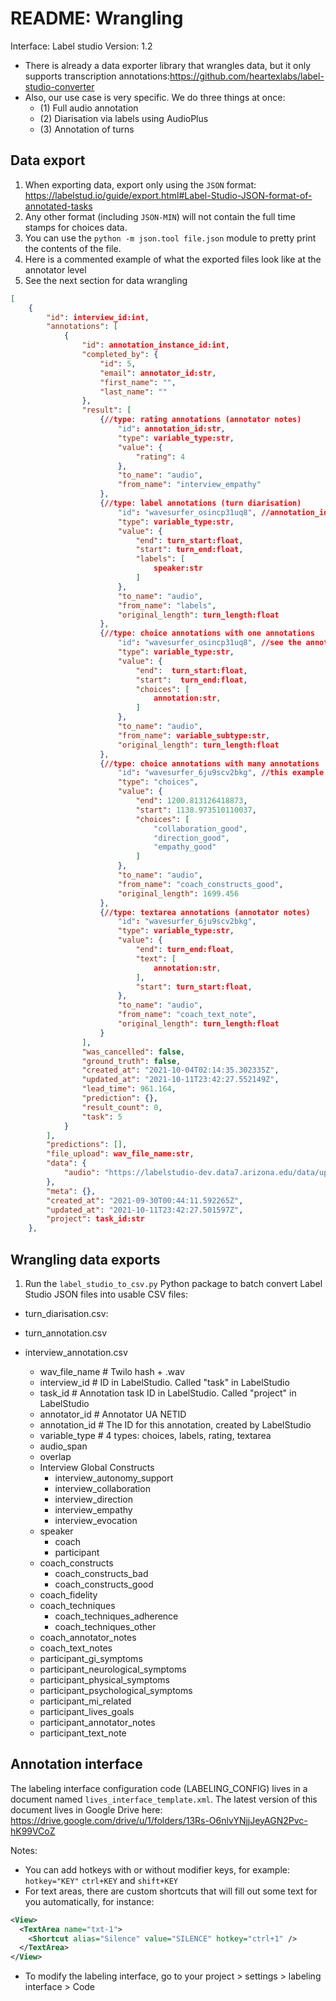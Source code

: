 # README: Wrangling

Interface: Label studio
Version: 1.2


- There is already a data exporter library that wrangles data, but it only supports transcription annotations:https://github.com/heartexlabs/label-studio-converter
- Also, our use case is very specific. We do three things at once:
  - (1) Full audio annotation
  - (2) Diarisation via labels using AudioPlus
  - (3) Annotation of turns

## Data export

1. When exporting data, export only using the `JSON` format: https://labelstud.io/guide/export.html#Label-Studio-JSON-format-of-annotated-tasks
2. Any other format (including `JSON-MIN`) will not contain the full time stamps for choices data.
3. You can use the `python -m json.tool file.json` module to pretty print the contents of the file.
4. Here is a commented example of what the exported files look like at the annotator level
5. See the next section for data wrangling


```json
[
    {
        "id": interview_id:int,
        "annotations": [
            {
                "id": annotation_instance_id:int,
                "completed_by": {
                    "id": 5,
                    "email": annotator_id:str,
                    "first_name": "",
                    "last_name": ""
                },
                "result": [
                    {//type: rating annotations (annotator notes)
                        "id": annotation_id:str,
                        "type": variable_type:str,
                        "value": {
                            "rating": 4
                        },
                        "to_name": "audio",
                        "from_name": "interview_empathy"
                    },
                    {//type: label annotations (turn diarisation)
                        "id": "wavesurfer_osincp31uq8", //annotation_id is defined here and used in the choice and text annotations
                        "type": variable_type:str,
                        "value": {
                            "end": turn_start:float,
                            "start": turn_end:float,
                            "labels": [
                                speaker:str
                            ]
                        },
                        "to_name": "audio",
                        "from_name": "labels",
                        "original_length": turn_length:float
                    },
                    {//type: choice annotations with one annotations
                        "id": "wavesurfer_osincp31uq8", //see the annotation_id note in the turn diarisation example above
                        "type": variable_type:str,
                        "value": {
                            "end":  turn_start:float,
                            "start":  turn_end:float,
                            "choices": [
                                annotation:str,
                            ]
                        },
                        "to_name": "audio",
                        "from_name": variable_subtype:str,
                        "original_length": turn_length:float
                    },
                    {//type: choice annotations with many annotations
                        "id": "wavesurfer_6ju9scv2bkg", //this example uses a different turn
                        "type": "choices",
                        "value": {
                            "end": 1200.813126418873,
                            "start": 1138.973510110037,
                            "choices": [
                                "collaboration_good",
                                "direction_good",
                                "empathy_good"
                            ]
                        },
                        "to_name": "audio",
                        "from_name": "coach_constructs_good",
                        "original_length": 1699.456
                    },
                    {//type: textarea annotations (annotator notes)
                        "id": "wavesurfer_6ju9scv2bkg",
                        "type": variable_type:str,
                        "value": {
                            "end": turn_end:float,
                            "text": [
                                annotation:str,
                            ],
                            "start": turn_start:float,
                        },
                        "to_name": "audio",
                        "from_name": "coach_text_note",
                        "original_length": turn_length:float
                    }
                ],
                "was_cancelled": false,
                "ground_truth": false,
                "created_at": "2021-10-04T02:14:35.302335Z",
                "updated_at": "2021-10-11T23:42:27.552149Z",
                "lead_time": 961.164,
                "prediction": {},
                "result_count": 0,
                "task": 5
            }
        ],
        "predictions": [],
        "file_upload": wav_file_name:str,
        "data": {
            "audio": "https://labelstudio-dev.data7.arizona.edu/data/upload/RE2cddbcf83b4b27e538e185a04a18af2b.wav"
        },
        "meta": {},
        "created_at": "2021-09-30T00:44:11.592265Z",
        "updated_at": "2021-10-11T23:42:27.501597Z",
        "project": task_id:str
    },
```

## Wrangling data exports

1. Run the `label_studio_to_csv.py` Python package to batch convert Label Studio JSON files into usable CSV files:

- turn_diarisation.csv: 
- turn_annotation.csv
- interview_annotation.csv

	- wav_file_name # Twilo hash + .wav
	- interview_id  # ID in LabelStudio. Called "task" in LabelStudio
	- task_id       # Annotation task ID in LabelStudio. Called "project" in LabelStudio
	- annotator_id  # Annotator UA NETID
	- annotation_id # The ID for this annotation, created by LabelStudio
	- variable_type # 4 types: choices, labels, rating, textarea
	- audio_span
	- overlap
	- Interview Global Constructs
		- interview_autonomy_support
		- interview_collaboration
		- interview_direction
		- interview_empathy
		- interview_evocation
	- speaker
		- coach
		- participant
	- coach_constructs
		- coach_constructs_bad
		- coach_constructs_good
	- coach_fidelity
	- coach_techniques
		- coach_techniques_adherence
		- coach_techniques_other
	- coach_annotator_notes
	- coach_text_notes
	- participant_gi_symptoms
	- participant_neurological_symptoms
	- participant_physical_symptoms
	- participant_psychological_symptoms
	- participant_mi_related
	- participant_lives_goals
	- participant_annotator_notes
	- participant_text_note

## Annotation interface

The labeling interface configuration code (LABELING_CONFIG) lives in a document named `lives_interface_template.xml`.
The latest version of this document lives in Google Drive here: https://drive.google.com/drive/u/1/folders/13Rs-O6nlvYNjjJeyAGN2Pvc-hK99VCoZ

Notes:
- You can add hotkeys with or without modifier keys, for example: `hotkey="KEY"` `ctrl+KEY` and `shift+KEY`
- For text areas, there are custom shortcuts that will fill out some text for you automatically, for instance:
```xml
<View>
  <TextArea name="txt-1">
    <Shortcut alias="Silence" value="SILENCE" hotkey="ctrl+1" />
  </TextArea>
</View>
```
- To modify the labeling interface, go to your project > settings > labeling interface > Code

